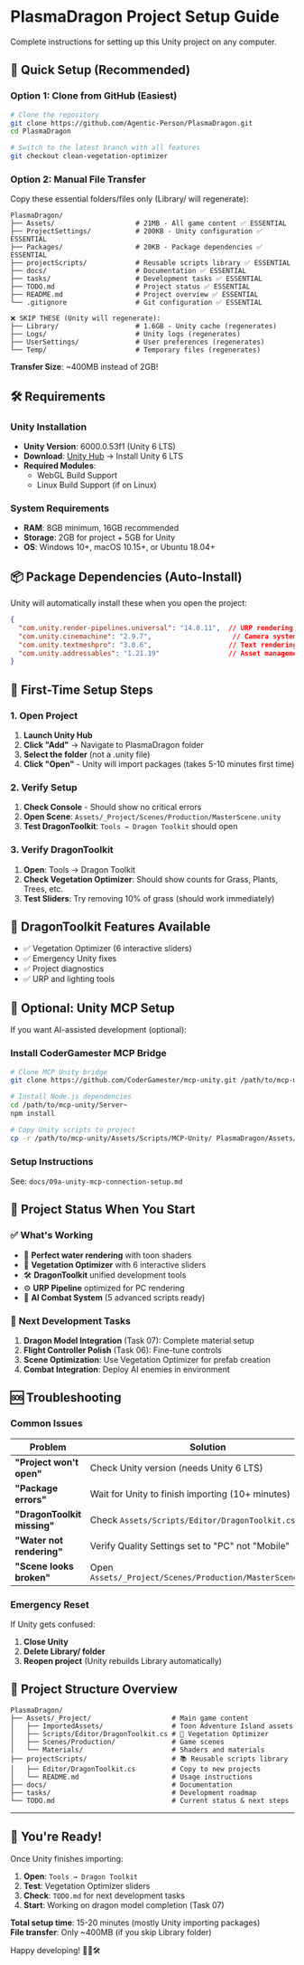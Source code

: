 # PlasmaDragon Project Setup Guide

Complete instructions for setting up this Unity project on any computer.

## 🎯 **Quick Setup (Recommended)**

### Option 1: Clone from GitHub (Easiest)
```bash
# Clone the repository
git clone https://github.com/Agentic-Person/PlasmaDragon.git
cd PlasmaDragon

# Switch to the latest branch with all features
git checkout clean-vegetation-optimizer
```

### Option 2: Manual File Transfer
Copy these essential folders/files only (Library/ will regenerate):
```
PlasmaDragon/
├── Assets/                    # 21MB - All game content ✅ ESSENTIAL
├── ProjectSettings/           # 200KB - Unity configuration ✅ ESSENTIAL  
├── Packages/                  # 20KB - Package dependencies ✅ ESSENTIAL
├── projectScripts/            # Reusable scripts library ✅ ESSENTIAL
├── docs/                      # Documentation ✅ ESSENTIAL
├── tasks/                     # Development tasks ✅ ESSENTIAL
├── TODO.md                    # Project status ✅ ESSENTIAL
├── README.md                  # Project overview ✅ ESSENTIAL
└── .gitignore                 # Git configuration ✅ ESSENTIAL

❌ SKIP THESE (Unity will regenerate):
├── Library/                   # 1.6GB - Unity cache (regenerates)
├── Logs/                      # Unity logs (regenerates)  
├── UserSettings/              # User preferences (regenerates)
└── Temp/                      # Temporary files (regenerates)
```

**Transfer Size**: ~400MB instead of 2GB!

## 🛠️ **Requirements**

### Unity Installation
- **Unity Version**: 6000.0.53f1 (Unity 6 LTS)
- **Download**: [Unity Hub](https://unity.com/download) → Install Unity 6 LTS
- **Required Modules**: 
  - WebGL Build Support
  - Linux Build Support (if on Linux)

### System Requirements
- **RAM**: 8GB minimum, 16GB recommended
- **Storage**: 2GB for project + 5GB for Unity
- **OS**: Windows 10+, macOS 10.15+, or Ubuntu 18.04+

## 📦 **Package Dependencies (Auto-Install)**

Unity will automatically install these when you open the project:
```json
{
  "com.unity.render-pipelines.universal": "14.0.11",  // URP rendering
  "com.unity.cinemachine": "2.9.7",                    // Camera system
  "com.unity.textmeshpro": "3.0.6",                   // Text rendering
  "com.unity.addressables": "1.21.19"                 // Asset management
}
```

## 🚀 **First-Time Setup Steps**

### 1. Open Project
1. **Launch Unity Hub**
2. **Click "Add"** → Navigate to PlasmaDragon folder
3. **Select the folder** (not a .unity file)
4. **Click "Open"** - Unity will import packages (takes 5-10 minutes first time)

### 2. Verify Setup
1. **Check Console** - Should show no critical errors
2. **Open Scene**: `Assets/_Project/Scenes/Production/MasterScene.unity`
3. **Test DragonToolkit**: `Tools → Dragon Toolkit` should open

### 3. Verify DragonToolkit
1. **Open**: Tools → Dragon Toolkit 
2. **Check Vegetation Optimizer**: Should show counts for Grass, Plants, Trees, etc.
3. **Test Sliders**: Try removing 10% of grass (should work immediately)

## 🌿 **DragonToolkit Features Available**
- ✅ Vegetation Optimizer (6 interactive sliders)
- ✅ Emergency Unity fixes  
- ✅ Project diagnostics
- ✅ URP and lighting tools

## 🔧 **Optional: Unity MCP Setup**

If you want AI-assisted development (optional):

### Install CoderGamester MCP Bridge
```bash
# Clone MCP Unity bridge
git clone https://github.com/CoderGamester/mcp-unity.git /path/to/mcp-unity

# Install Node.js dependencies  
cd /path/to/mcp-unity/Server~
npm install

# Copy Unity scripts to project
cp -r /path/to/mcp-unity/Assets/Scripts/MCP-Unity/ PlasmaDragon/Assets/Scripts/MCP-Unity/
```

### Setup Instructions
See: `docs/09a-unity-mcp-connection-setup.md`

## 🎯 **Project Status When You Start**

### ✅ What's Working
- 🌊 **Perfect water rendering** with toon shaders
- 🌿 **Vegetation Optimizer** with 6 interactive sliders
- 🛠️ **DragonToolkit** unified development tools
- ⚙️ **URP Pipeline** optimized for PC rendering
- 🧠 **AI Combat System** (5 advanced scripts ready)

### 🚧 **Next Development Tasks**  
1. **Dragon Model Integration** (Task 07): Complete material setup
2. **Flight Controller Polish** (Task 06): Fine-tune controls  
3. **Scene Optimization**: Use Vegetation Optimizer for prefab creation
4. **Combat Integration**: Deploy AI enemies in environment

## 🆘 **Troubleshooting**

### Common Issues
| Problem | Solution |
|---------|----------|
| **"Project won't open"** | Check Unity version (needs Unity 6 LTS) |
| **"Package errors"** | Wait for Unity to finish importing (10+ minutes) |
| **"DragonToolkit missing"** | Check `Assets/Scripts/Editor/DragonToolkit.cs` exists |
| **"Water not rendering"** | Verify Quality Settings set to "PC" not "Mobile" |
| **"Scene looks broken"** | Open `Assets/_Project/Scenes/Production/MasterScene.unity` |

### Emergency Reset
If Unity gets confused:
1. **Close Unity**
2. **Delete Library/ folder**
3. **Reopen project** (Unity rebuilds Library automatically)

## 📁 **Project Structure Overview**

```
PlasmaDragon/
├── Assets/_Project/                    # Main game content
│   ├── ImportedAssets/                 # Toon Adventure Island assets
│   ├── Scripts/Editor/DragonToolkit.cs # 🌿 Vegetation Optimizer
│   ├── Scenes/Production/              # Game scenes  
│   └── Materials/                      # Shaders and materials
├── projectScripts/                     # 📚 Reusable scripts library
│   ├── Editor/DragonToolkit.cs         # Copy to new projects
│   └── README.md                       # Usage instructions
├── docs/                               # Documentation
├── tasks/                              # Development roadmap
└── TODO.md                             # Current status & next steps
```

---

## 🎉 **You're Ready!**

Once Unity finishes importing:
1. **Open**: `Tools → Dragon Toolkit`  
2. **Test**: Vegetation Optimizer sliders
3. **Check**: `TODO.md` for next development tasks
4. **Start**: Working on dragon model completion (Task 07)

**Total setup time**: 15-20 minutes (mostly Unity importing packages)  
**File transfer**: Only ~400MB (if you skip Library folder)  

Happy developing! 🐉🌿🛠️ 